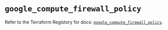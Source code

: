 # `google_compute_firewall_policy`

Refer to the Terraform Registory for docs: [`google_compute_firewall_policy`](https://registry.terraform.io/providers/hashicorp/google/5.7.0/docs/resources/compute_firewall_policy).
